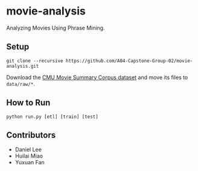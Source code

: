 # movie-analysis

Analyzing Movies Using Phrase Mining.

## Setup

```
git clone --recursive https://github.com/A04-Capstone-Group-02/movie-analysis.git
```

Download the [CMU Movie Summary Corpus dataset](http://www.cs.cmu.edu/~ark/personas/data/MovieSummaries.tar.gz) and move its files to `data/raw/*`.

## How to Run

```
python run.py [etl] [train] [test]
```

## Contributors

- Daniel Lee
- Huilai Miao
- Yuxuan Fan
